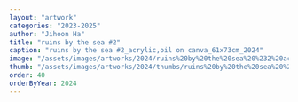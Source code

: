 ```yaml
---
layout: "artwork"
categories: "2023-2025"
author: "Jihoon Ha"
title: "ruins by the sea #2"
caption: "ruins by the sea #2_acrylic,oil on canva_61x73cm_2024"
image: "/assets/images/artworks/2024/ruins%20by%20the%20sea%20%232%20acrylic%2Coil%20on%20canva%2061x73cm%202024.jpg"
thumb: "/assets/images/artworks/2024/thumbs/ruins%20by%20the%20sea%20%232%20acrylic%2Coil%20on%20canva%2061x73cm%202024.jpg"
order: 40
orderByYear: 2024
---
```

